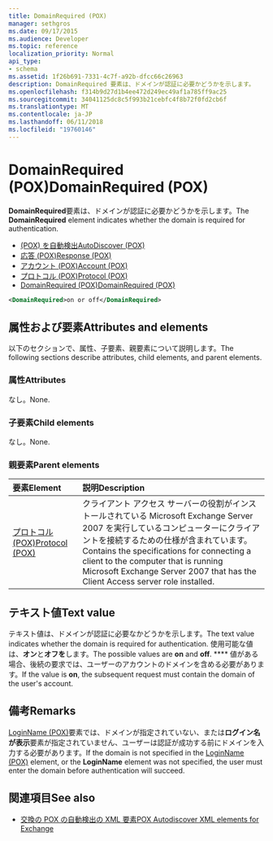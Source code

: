 ```yaml
---
title: DomainRequired (POX)
manager: sethgros
ms.date: 09/17/2015
ms.audience: Developer
ms.topic: reference
localization_priority: Normal
api_type:
- schema
ms.assetid: 1f26b691-7331-4c7f-a92b-dfcc66c26963
description: DomainRequired 要素は、ドメインが認証に必要かどうかを示します。
ms.openlocfilehash: f314b9d27d1b4ee472d249ec49af1a785ff9ac25
ms.sourcegitcommit: 34041125dc8c5f993b21cebfc4f8b72f0fd2cb6f
ms.translationtype: MT
ms.contentlocale: ja-JP
ms.lasthandoff: 06/11/2018
ms.locfileid: "19760146"
---
```

# <a name="domainrequired-pox"></a><span data-ttu-id="97aae-103">DomainRequired (POX)</span><span class="sxs-lookup"><span data-stu-id="97aae-103">DomainRequired (POX)</span></span>

<span data-ttu-id="97aae-104">**DomainRequired**要素は、ドメインが認証に必要かどうかを示します。</span><span class="sxs-lookup"><span data-stu-id="97aae-104">The **DomainRequired** element indicates whether the domain is required for authentication.</span></span> 
  
- [<span data-ttu-id="97aae-105">(POX) を自動検出</span><span class="sxs-lookup"><span data-stu-id="97aae-105">AutoDiscover (POX)</span></span>](autodiscover-pox.md)  
- [<span data-ttu-id="97aae-106">応答 (POX)</span><span class="sxs-lookup"><span data-stu-id="97aae-106">Response (POX)</span></span>](response-pox.md) 
- [<span data-ttu-id="97aae-107">アカウント (POX)</span><span class="sxs-lookup"><span data-stu-id="97aae-107">Account (POX)</span></span>](account-pox.md)  
- [<span data-ttu-id="97aae-108">プロトコル (POX)</span><span class="sxs-lookup"><span data-stu-id="97aae-108">Protocol (POX)</span></span>](protocol-pox.md)  
- [<span data-ttu-id="97aae-109">DomainRequired (POX)</span><span class="sxs-lookup"><span data-stu-id="97aae-109">DomainRequired (POX)</span></span>](domainrequired-pox.md)
  
```xml
<DomainRequired>on or off</DomainRequired>
```

## <a name="attributes-and-elements"></a><span data-ttu-id="97aae-110">属性および要素</span><span class="sxs-lookup"><span data-stu-id="97aae-110">Attributes and elements</span></span>

<span data-ttu-id="97aae-111">以下のセクションで、属性、子要素、親要素について説明します。</span><span class="sxs-lookup"><span data-stu-id="97aae-111">The following sections describe attributes, child elements, and parent elements.</span></span>
  
### <a name="attributes"></a><span data-ttu-id="97aae-112">属性</span><span class="sxs-lookup"><span data-stu-id="97aae-112">Attributes</span></span>

<span data-ttu-id="97aae-113">なし。</span><span class="sxs-lookup"><span data-stu-id="97aae-113">None.</span></span>
  
### <a name="child-elements"></a><span data-ttu-id="97aae-114">子要素</span><span class="sxs-lookup"><span data-stu-id="97aae-114">Child elements</span></span>

<span data-ttu-id="97aae-115">なし。</span><span class="sxs-lookup"><span data-stu-id="97aae-115">None.</span></span>
  
### <a name="parent-elements"></a><span data-ttu-id="97aae-116">親要素</span><span class="sxs-lookup"><span data-stu-id="97aae-116">Parent elements</span></span>

|<span data-ttu-id="97aae-117">**要素**</span><span class="sxs-lookup"><span data-stu-id="97aae-117">**Element**</span></span>|<span data-ttu-id="97aae-118">**説明**</span><span class="sxs-lookup"><span data-stu-id="97aae-118">**Description**</span></span>|
|:-----|:-----|
|[<span data-ttu-id="97aae-119">プロトコル (POX)</span><span class="sxs-lookup"><span data-stu-id="97aae-119">Protocol (POX)</span></span>](protocol-pox.md) <br/> |<span data-ttu-id="97aae-120">クライアント アクセス サーバーの役割がインストールされている Microsoft Exchange Server 2007 を実行しているコンピューターにクライアントを接続するための仕様が含まれています。</span><span class="sxs-lookup"><span data-stu-id="97aae-120">Contains the specifications for connecting a client to the computer that is running Microsoft Exchange Server 2007 that has the Client Access server role installed.</span></span>  <br/> |
   
## <a name="text-value"></a><span data-ttu-id="97aae-121">テキスト値</span><span class="sxs-lookup"><span data-stu-id="97aae-121">Text value</span></span>

<span data-ttu-id="97aae-122">テキスト値は、ドメインが認証に必要なかどうかを示します。</span><span class="sxs-lookup"><span data-stu-id="97aae-122">The text value indicates whether the domain is required for authentication.</span></span> <span data-ttu-id="97aae-123">使用可能な値は、**オン**と**オフを**します。</span><span class="sxs-lookup"><span data-stu-id="97aae-123">The possible values are **on** and **off**.</span></span> <span data-ttu-id="97aae-124">**** 値がある場合、後続の要求では、ユーザーのアカウントのドメインを含める必要があります。</span><span class="sxs-lookup"><span data-stu-id="97aae-124">If the value is **on**, the subsequent request must contain the domain of the user's account.</span></span>
  
## <a name="remarks"></a><span data-ttu-id="97aae-125">備考</span><span class="sxs-lookup"><span data-stu-id="97aae-125">Remarks</span></span>

<span data-ttu-id="97aae-126">[LoginName (POX)](loginname-pox.md)要素では、ドメインが指定されていない、または**ログイン名が表示**要素が指定されていません、ユーザーは認証が成功する前にドメインを入力する必要があります。</span><span class="sxs-lookup"><span data-stu-id="97aae-126">If the domain is not specified in the [LoginName (POX)](loginname-pox.md) element, or the **LoginName** element was not specified, the user must enter the domain before authentication will succeed.</span></span> 
  
## <a name="see-also"></a><span data-ttu-id="97aae-127">関連項目</span><span class="sxs-lookup"><span data-stu-id="97aae-127">See also</span></span>

- [<span data-ttu-id="97aae-128">交換の POX の自動検出の XML 要素</span><span class="sxs-lookup"><span data-stu-id="97aae-128">POX Autodiscover XML elements for Exchange</span></span>](pox-autodiscover-xml-elements-for-exchange.md)

